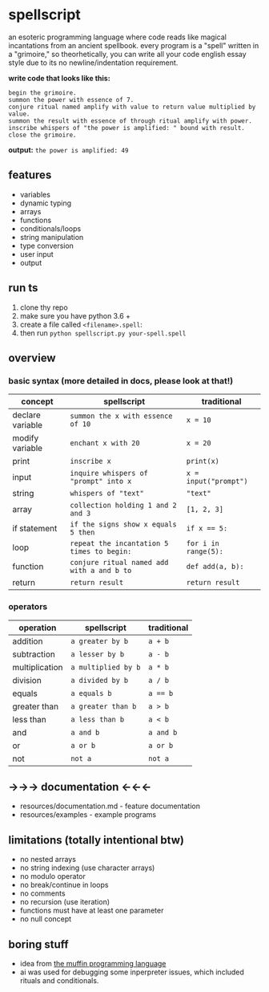 # spellscript

an esoteric programming language where code reads like magical incantations from an ancient spellbook. every program is a "spell" written in a "grimoire," so theorhetically, you can write all your code english essay style due to its no newline/indentation requirement.

**write code that looks like this:**

```spellscript
begin the grimoire.
summon the power with essence of 7.
conjure ritual named amplify with value to return value multiplied by value.
summon the result with essence of through ritual amplify with power.
inscribe whispers of "the power is amplified: " bound with result.
close the grimoire.
```

**output:** `the power is amplified: 49`


## features
- variables
- dynamic typing
- arrays
- functions
- conditionals/loops
- string manipulation
- type conversion
- user input
- output


## run ts
1. clone thy repo
2. make sure you have python 3.6 +
3. create a file called `<filename>.spell`:
4. then run `python spellscript.py your-spell.spell`

## overview

### basic syntax (more detailed in docs, please look at that!)

| concept | spellscript | traditional |
|---------|-------------|-------------|
| declare variable | `summon the x with essence of 10` | `x = 10` |
| modify variable | `enchant x with 20` | `x = 20` |
| print | `inscribe x` | `print(x)` |
| input | `inquire whispers of "prompt" into x` | `x = input("prompt")` |
| string | `whispers of "text"` | `"text"` |
| array | `collection holding 1 and 2 and 3` | `[1, 2, 3]` |
| if statement | `if the signs show x equals 5 then` | `if x == 5:` |
| loop | `repeat the incantation 5 times to begin:` | `for i in range(5):` |
| function | `conjure ritual named add with a and b to` | `def add(a, b):` |
| return | `return result` | `return result` |

### operators

| operation | spellscript | traditional |
|-----------|-------------|-------------|
| addition | `a greater by b` | `a + b` |
| subtraction | `a lesser by b` | `a - b` |
| multiplication | `a multiplied by b` | `a * b` |
| division | `a divided by b` | `a / b` |
| equals | `a equals b` | `a == b` |
| greater than | `a greater than b` | `a > b` |
| less than | `a less than b` | `a < b` |
| and | `a and b` | `a and b` |
| or | `a or b` | `a or b` |
| not | `not a` | `not a` |

## →→→ documentation ←←←

- resources/documentation.md - feature documentation
- resources/examples - example programs

## limitations (totally intentional btw)

- no nested arrays
- no string indexing (use character arrays)
- no modulo operator
- no break/continue in loops
- no comments
- no recursion (use iteration)
- functions must have at least one parameter
- no null concept

## boring stuff
- idea from [the muffin programming language](https://github.com/CBerJun/Muffin)
- ai was used for debugging some inperpreter issues, which included rituals and conditionals.  